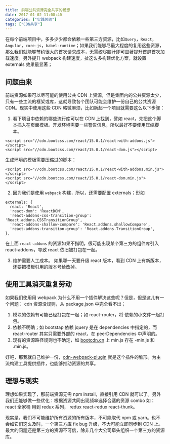 ```yaml
---
title: 前端公共资源完全共享的畅想
date: 2017-01-02 11:08:40
categories: ["实践总结"]
tags: ["CDN共享"]
---
```


在每个前端项目中，多多少少都会依赖一些第三方资源，比如`Query`，`React`，`Angular`，`core-js`，`babel-runtime`；如果我们能够尽最大程度的复用这些资源，那么我们就能够节约很大的首次请求成本，无需绞尽脑汁即可显著提升首屏首次加载速度。另外提升 webpack 构建速度，扯这么多构建优化方案，就设置 externals 效果最显著；

<!-- more -->

## 问题由来
前端资源如果可以尽可能的使用公共 CDN 上资源，但是集团内的公共资源太少，只有一些主流的框架或库，这就导致各个团队可能会维护一份自己的公共资源 CDN。现实中使用这些 CDN 略微麻烦，比如新起一个项目就需要这么以下步骤：

1. 看下项目中依赖的哪些流行库可以在 CDN 上找到，譬如 react，先把这个脚本插入在页面模板。开发环境需要一些警告信息，所以最好不要使用压缩脚本。
```
<script src="//cdn.bootcss.com/react/15.0.1/react-with-addons.js"></script>
<script src="//cdn.bootcss.com/react/15.0.1/react-dom.js"></script>
```
  生成环境的模板需要压缩过的脚本：
```
<script src="//cdn.bootcss.com/react/15.0.1/react-with-addons.min.js"></script>
<script src="//cdn.bootcss.com/react/15.0.1/react-dom.min.js"></script>
```

2. 因为我们是使用 `webpack` 构建，所以，还需要配置 externals；形如
```
externals: {
  react: 'React',
  'react-dom': 'ReactDOM',
  'react-addons-css-transition-group': 'React.addons.CSSTransitionGroup',
  'react-addons-shallow-compare': 'React.addons.shallowCompare',
  'react-addons-transition-group': 'React.addons.TransitionGroup',
},
```
  在上面 `react-addons` 的资源如果不指明，很可能出现某个第三方的组件库引入 react-addons，导致 react 依旧被打包在一起。

3. 维护需要人工成本。 如果哪一天要升级 react 版本，看到 CDN 上有新版本，还要把模板引用的版本号给改掉。

## 使用工具消灭重复劳动
如果我们使用用 webpack 为什么不用一个插件解决这些呢？但是，但是这儿有一个问题：
cdn 资源没规则，从 package.json 中完全看不出；

1. 模块的依赖有可能已经打包在一起；如 react-router，将 依赖的小文件一起打包。
2. 依赖不明确；如 bootstap 依赖 jquery 是在 dependencies 中指定的，而 react-router 其实只需要外部的 react，在 peerDependencies 中声明的。
3. 现有的资源路径规则也不确定，如 [bootcdn.cn](http://www.bootcdn.cn/) 上 min.js 存在 -min.js 和 .min.js。

好吧，那我就自己维护一份，[cdn-webpack-plugin](https://github.com/fedeoo/cdn-webpack-plugin) 就是这个插件的雏形。为主流构建工具提供插件，也能够推动资源的共享。

## 理想与现实

理想如果实现了，那前端资源无需 npm install，直接引用 CDN 就可以了。另外我们还能够做一些优化：根据资源共同出现频率选择合适的资源 combo
如：react 全家桶 用到 redux 系列， redux react-redux react-thunk。

现实是，我们不可能维护所有资源的所有版本，不可能取代 npm 或 yarn。也不会如它们这么及时，一个第三方库 fix bug 升级，不大可能立即同步到 CDN 上。最大的问题还是第三方的资源不可信，除非几个大公司牵头组织一个第三方的资源库。

